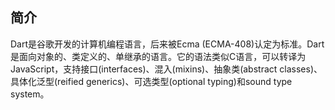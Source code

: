 ## 简介

Dart是谷歌开发的计算机编程语言，后来被Ecma (ECMA-408)认定为标准。Dart是面向对象的、类定义的、单继承的语言。它的语法类似C语言，可以转译为JavaScript，支持接口(interfaces)、混入(mixins)、抽象类(abstract classes)、具体化泛型(reified generics)、可选类型(optional typing)和sound type system。

